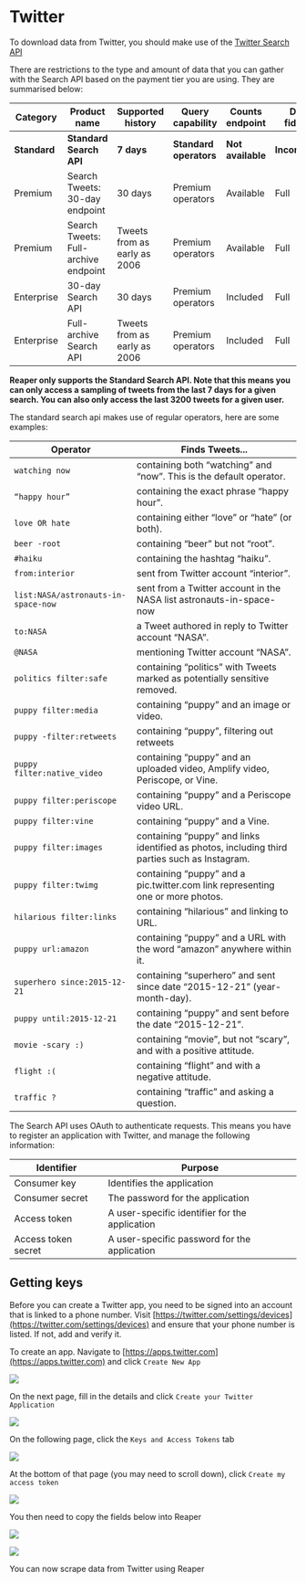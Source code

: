 # Twitter
To download data from Twitter, you should make use of the [Twitter Search API](https://developer.twitter.com/en/docs/tweets/search/overview)

There are restrictions to the type and amount of data that you can gather with the Search API based on the payment tier you are using. They are summarised below:

|Category|Product name|Supported history|Query capability|Counts endpoint|Data fidelity|
|--------|------------|-----------------|----------------|---------------|-------------|
|**Standard**|**Standard Search API**|**7 days**|**Standard operators**|**Not available**|**Incomplete**|
|Premium|Search Tweets: 30-day endpoint|30 days|Premium operators|Available|Full|
|Premium|Search Tweets: Full-archive endpoint|Tweets from as early as 2006|Premium operators|Available|Full|
|Enterprise|30-day Search API|30 days|Premium operators|Included|Full|
|Enterprise|Full-archive Search API|Tweets from as early as 2006|Premium operators|Included|Full|

**Reaper only supports the Standard Search API. Note that this means you can only access a sampling of tweets from the last 7 days for a given search. You can also only access the last 3200 tweets for a given user.**

The standard search api makes use of regular operators, here are some examples:

|Operator|Finds Tweets...|
|--------|---------------|
|`watching now`|containing both “watching” and “now”. This is the default operator.|
|`“happy hour”`|containing the exact phrase “happy hour”.|
|`love OR hate`|containing either “love” or “hate” (or both).|
|`beer -root`|containing “beer” but not “root”.|
|`#haiku`|containing the hashtag “haiku”.|
|`from:interior`|sent from Twitter account “interior”.|
|`list:NASA/astronauts-in-space-now`|sent from a Twitter account in the NASA list astronauts-in-space-now|
|`to:NASA`|a Tweet authored in reply to Twitter account “NASA”.|
|`@NASA`|mentioning Twitter account “NASA”.|
|`politics filter:safe`|containing “politics” with Tweets marked as potentially sensitive removed.|
|`puppy filter:media`|containing “puppy” and an image or video.|
|`puppy -filter:retweets`|containing “puppy”, filtering out retweets|
|`puppy filter:native_video`|containing “puppy” and an uploaded video, Amplify video, Periscope, or Vine.|
|`puppy filter:periscope`|containing “puppy” and a Periscope video URL.|
|`puppy filter:vine`|containing “puppy” and a Vine.|
|`puppy filter:images`|containing “puppy” and links identified as photos, including third parties such as Instagram.|
|`puppy filter:twimg`|containing “puppy” and a pic.twitter.com link representing one or more photos.|
|`hilarious filter:links`|containing “hilarious” and linking to URL.|
|`puppy url:amazon`|containing “puppy” and a URL with the word “amazon” anywhere within it.|
|`superhero since:2015-12-21`|containing “superhero” and sent since date “2015-12-21” (year-month-day).|
|`puppy until:2015-12-21`|containing “puppy” and sent before the date “2015-12-21”.|
|`movie -scary :)`|containing “movie”, but not “scary”, and with a positive attitude.|
|`flight :(`|containing “flight” and with a negative attitude.|
|`traffic ?`|containing “traffic” and asking a question.|

The Search API uses OAuth to authenticate requests. This means you have to register an application with Twitter, and manage the following information:

|Identifier|Purpose|
|----------|-------|
|Consumer key|Identifies the application|
|Consumer secret|The password for the application|
|Access token|A user-specific identifier for the application|
|Access token secret|A user-specific password for the application|

## Getting keys
Before you can create a Twitter app, you need to be signed into an account that is linked to a phone number. Visit [https://twitter.com/settings/devices](https://twitter.com/settings/devices) and ensure that your phone number is listed. If not, add and verify it.

To create an app. Navigate to [https://apps.twitter.com](https://apps.twitter.com) and click `Create New App`

![](images/twitter1.png)

On the next page, fill in the details and click `Create your Twitter Application`

![](images/twitter2.png)

On the following page, click the `Keys and Access Tokens` tab

![](images/twitter3.png)

At the bottom of that page (you may need to scroll down), click `Create my access token`

![](images/twitter4.png)

You then need to copy the fields below into Reaper

![](images/twitter5.png)

![](images/twitter6.png)

You can now scrape data from Twitter using Reaper
